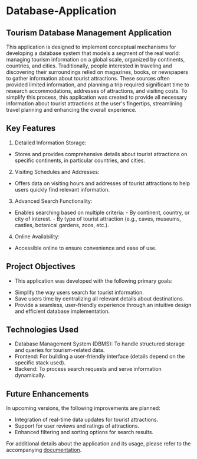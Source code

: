 # Database-Application
## Tourism Database Management Application

This application is designed to implement conceptual mechanisms for developing a database system that models a segment of the real world: managing tourism information on a global scale, organized by continents, countries, and cities.
Traditionally, people interested in traveling and discovering their surroundings relied on magazines, books, or newspapers to gather information about tourist attractions. These sources often provided limited information, and planning a trip required significant time to research accommodations, addresses of attractions, and visiting costs.
To simplify this process, this application was created to provide all necessary information about tourist attractions at the user's fingertips, streamlining travel planning and enhancing the overall experience.

## Key Features
1. Detailed Information Storage:
- Stores and provides comprehensive details about tourist attractions on specific continents, in particular countries, and cities.
2. Visiting Schedules and Addresses:
- Offers data on visiting hours and addresses of tourist attractions to help users quickly find relevant information.
3. Advanced Search Functionality:
- Enables searching based on multiple criteria:
      - By continent, country, or city of interest.
      - By type of tourist attraction (e.g., caves, museums, castles, botanical gardens, zoos, etc.).
4. Online Availability:
- Accessible online to ensure convenience and ease of use.
## Project Objectives
- This application was developed with the following primary goals:
* Simplify the way users search for tourist information.
* Save users time by centralizing all relevant details about destinations.
* Provide a seamless, user-friendly experience through an intuitive design and efficient database implementation.
## Technologies Used
- Database Management System (DBMS): To handle structured storage and queries for tourism-related data.
- Frontend: For building a user-friendly interface (details depend on the specific stack used).
- Backend: To process search requests and serve information dynamically.
## Future Enhancements
In upcoming versions, the following improvements are planned:
- Integration of real-time data updates for tourist attractions.
- Support for user reviews and ratings of attractions.
- Enhanced filtering and sorting options for search results.
  
For additional details about the application and its usage, please refer to the accompanying [documentation](Doc.docx).
